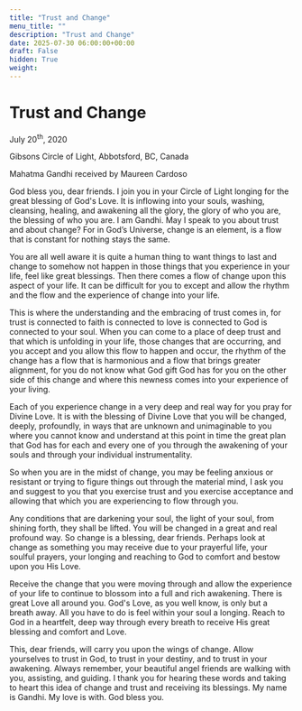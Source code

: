 ```yaml
---
title: "Trust and Change"
menu_title: ""
description: "Trust and Change"
date: 2025-07-30 06:00:00+00:00
draft: False
hidden: True
weight:
---
```

# Trust and Change

July 20<sup>th</sup>, 2020

Gibsons Circle of Light, Abbotsford, BC, Canada

Mahatma Gandhi received by Maureen Cardoso

God bless you, dear friends. I join you in your Circle of Light longing for the great blessing of God's Love. It is inflowing into your souls, washing, cleansing, healing, and awakening all the glory, the glory of who you are, the blessing of who you are. I am Gandhi. May I speak to you about trust and about change? For in God’s Universe, change is an element, is a flow that is constant for nothing stays the same.

You are all well aware it is quite a human thing to want things to last and change to somehow not happen in those things that you experience in your life, feel like great blessings. Then there comes a flow of change upon this aspect of your life. It can be difficult for you to except and allow the rhythm and the flow and the experience of change into your life.

This is where the understanding and the embracing of trust comes in, for trust is connected to faith is connected to love is connected to God is connected to your soul. When you can come to a place of deep trust and that which is unfolding in your life, those changes that are occurring, and you accept and you allow this flow to happen and occur, the rhythm of the change has a flow that is harmonious and a flow that brings greater alignment, for you do not know what God gift God has for you on the other side of this change and where this newness comes into your experience of your living.

Each of you experience change in a very deep and real way for you pray for Divine Love. It is with the blessing of Divine Love that you will be changed, deeply, profoundly, in ways that are unknown and unimaginable to you where you cannot know and understand at this point in time the great plan that God has for each and every one of you through the awakening of your souls and through your individual instrumentality.

So when you are in the midst of change, you may be feeling anxious or resistant or trying to figure things out through the material mind, I ask you and suggest to you that you exercise trust and you exercise acceptance and allowing that which you are experiencing to flow through you.

Any conditions that are darkening your soul, the light of your soul, from shining forth, they shall be lifted. You will be changed in a great and real profound way. So change is a blessing, dear friends. Perhaps look at change as something you may receive due to your prayerful life, your soulful prayers, your longing and reaching to God to comfort and bestow upon you His Love.

Receive the change that you were moving through and allow the experience of your life to continue to blossom into a full and rich awakening. There is great Love all around you. God's Love, as you well know, is only but a breath away. All you have to do is feel within your soul a longing. Reach to God in a heartfelt, deep way through every breath to receive His great blessing and comfort and Love.

This, dear friends, will carry you upon the wings of change. Allow yourselves to trust in God, to trust in your destiny, and to trust in your awakening. Always remember, your beautiful angel friends are walking with you, assisting, and guiding. I thank you for hearing these words and taking to heart this idea of change and trust and receiving its blessings. My name is Gandhi. My love is with. God bless you.
